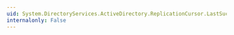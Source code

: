 ```yaml
---
uid: System.DirectoryServices.ActiveDirectory.ReplicationCursor.LastSuccessfulSyncTime
internalonly: False
---
```

